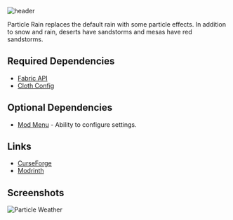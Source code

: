 ![header](https://capsule-render.vercel.app/api?type=transparent&fontAlign=30&fontColor=ffffff&height=200&section=header&text=Particle%20Rain&fontSize=70)

Particle Rain replaces the default rain with some particle effects. In addition to snow and rain, deserts have sandstorms and mesas have red sandstorms.


## Required Dependencies

 - [Fabric API](https://www.curseforge.com/minecraft/mc-mods/fabric-api)
 - [Cloth Config](https://www.curseforge.com/minecraft/mc-mods/cloth-config/)

## Optional Dependencies
 - [Mod Menu](https://www.curseforge.com/minecraft/mc-mods/modmenu) - Ability to configure settings.




## Links

- [CurseForge](https://www.curseforge.com/minecraft/mc-mods/particle-rain)
- [Modrinth](https://modrinth.com/mod/particle-rain)


## Screenshots

![Particle Weather](https://cdn.discordapp.com/attachments/523251999899385875/776425830380863488/weatherparticles.gif)

